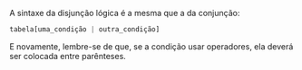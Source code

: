 A sintaxe da disjunção lógica é a mesma que a da conjunção:

```python
tabela[uma_condição | outra_condição]
```

E novamente, lembre-se de que, se a condição usar operadores, ela deverá ser colocada entre parênteses.
